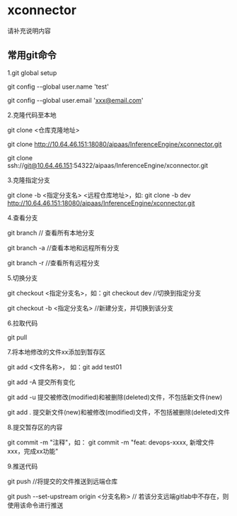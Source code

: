# xconnector

请补充说明内容

## 常用git命令

1.git global setup

git config --global user.name 'test'

git config --global user.email 'xxx@email.com'

2.克隆代码至本地

git clone <仓库克隆地址>

git clone http://10.64.46.151:18080/aipaas/InferenceEngine/xconnector.git

git clone ssh://git@10.64.46.151:54322/aipaas/InferenceEngine/xconnector.git

3.克隆指定分支

git clone -b <指定分支名> <远程仓库地址>，如: git clone -b dev http://10.64.46.151:18080/aipaas/InferenceEngine/xconnector.git

4.查看分支

git branch  // 查看所有本地分支

git branch -a //查看本地和远程所有分支

git branch  -r //查看所有远程分支

5.切换分支

git checkout <指定分支名>，如：git checkout dev //切换到指定分支

git checkout -b <指定分支名>  //新建分支，并切换到该分支

6.拉取代码

git pull

7.将本地修改的文件xx添加到暂存区

git add <文件名称>， 如：git add test01

git add -A  提交所有变化

git add -u  提交被修改(modified)和被删除(deleted)文件，不包括新文件(new)

git add .  提交新文件(new)和被修改(modified)文件，不包括被删除(deleted)文件

8.提交暂存区的内容

git commit -m "注释"，如： git commit -m "feat: devops-xxxx, 新增文件xxx，完成xx功能"

9.推送代码

git push //将提交的文件推送到远端仓库

git push --set-upstream origin <分支名称>  // 若该分支远端gitlab中不存在，则使用该命令进行推送

 